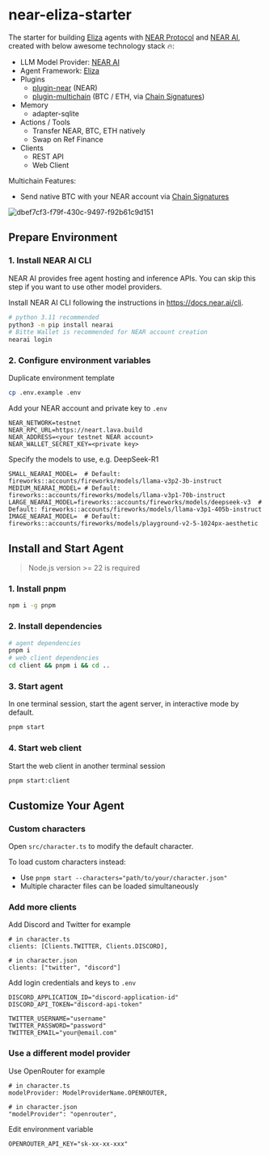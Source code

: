 # near-eliza-starter

The starter for building [Eliza](https://elizaos.github.io/eliza/) agents with [NEAR Protocol](https://near.org/) and [NEAR AI](https://docs.near.ai/), created with below awesome technology stack 🔥:

- LLM Model Provider: [NEAR AI](https://docs.near.ai)
- Agent Framework: [Eliza](https://elizaos.github.io/eliza/)
- Plugins
  - [plugin-near](https://github.com/elizaos-plugins/plugin-near) (NEAR)
  - [plugin-multichain](https://github.com/near-agent/plugin-multichain) (BTC / ETH, via [Chain Signatures](https://docs.near.org/chain-abstraction/chain-signatures))
- Memory
  - adapter-sqlite
- Actions / Tools
  - Transfer NEAR, BTC, ETH natively
  - Swap on Ref Finance
- Clients
  - REST API
  - Web Client

Multichain Features:

- Send native BTC with your NEAR account via [Chain Signatures](https://docs.near.org/chain-abstraction/chain-signatures)

![dbef7cf3-f79f-430c-9497-f92b61c9d151](https://github.com/user-attachments/assets/6b2c5319-b18f-4eb9-af7a-a3bccb9f6733)



## Prepare Environment

### 1. Install NEAR AI CLI

NEAR AI provides free agent hosting and inference APIs. You can skip this step if you want to use other model providers.

Install NEAR AI CLI following the instructions in https://docs.near.ai/cli. 

```bash
# python 3.11 recommended
python3 -m pip install nearai
# Bitte Wallet is recommended for NEAR account creation
nearai login
```

### 2. Configure environment variables

Duplicate environment template

```bash
cp .env.example .env
```

Add your NEAR account and private key to `.env`

```env
NEAR_NETWORK=testnet
NEAR_RPC_URL=https://neart.lava.build
NEAR_ADDRESS=<your testnet NEAR account>
NEAR_WALLET_SECRET_KEY=<private key>
```

Specify the models to use, e.g. DeepSeek-R1

```env
SMALL_NEARAI_MODEL=  # Default: fireworks::accounts/fireworks/models/llama-v3p2-3b-instruct
MEDIUM_NEARAI_MODEL= # Default: fireworks::accounts/fireworks/models/llama-v3p1-70b-instruct
LARGE_NEARAI_MODEL=fireworks::accounts/fireworks/models/deepseek-v3  # Default: fireworks::accounts/fireworks/models/llama-v3p1-405b-instruct
IMAGE_NEARAI_MODEL=  # Default: fireworks::accounts/fireworks/models/playground-v2-5-1024px-aesthetic
```

## Install and Start Agent

> Node.js version >= 22 is required

### 1. Install pnpm

```bash
npm i -g pnpm
```

### 2. Install dependencies
```bash
# agent dependencies
pnpm i
# web client dependencies
cd client && pnpm i && cd ..
```

### 3. Start agent

In one terminal session, start the agent server, in interactive mode by default.

```bash
pnpm start
```

### 4. Start web client

Start the web client in another terminal session

```bash
pnpm start:client
```

## Customize Your Agent

### Custom characters

Open `src/character.ts` to modify the default character.

To load custom characters instead:
- Use `pnpm start --characters="path/to/your/character.json"`
- Multiple character files can be loaded simultaneously

### Add more clients

Add Discord and Twitter for example

```
# in character.ts
clients: [Clients.TWITTER, Clients.DISCORD],

# in character.json
clients: ["twitter", "discord"]
```

Add login credentials and keys to `.env`

```
DISCORD_APPLICATION_ID="discord-application-id"
DISCORD_API_TOKEN="discord-api-token"

TWITTER_USERNAME="username"
TWITTER_PASSWORD="password"
TWITTER_EMAIL="your@email.com"
```

### Use a different model provider

Use OpenRouter for example

```
# in character.ts
modelProvider: ModelProviderName.OPENROUTER,

# in character.json
"modelProvider": "openrouter",
```

Edit environment variable

```
OPENROUTER_API_KEY="sk-xx-xx-xxx"
```
